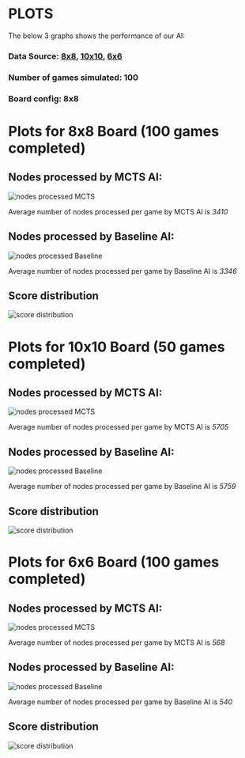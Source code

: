 # PLOTS

The below 3 graphs shows the performance of our AI:
### Data Source: [8x8](./Simulated_8x8.txt), [10x10](./Simulated_10x10_50.txt), [6x6](./Simulated_6x6_100.txt)
### Number of games simulated: 100
### Board config: 8x8

# Plots for 8x8 Board (100 games completed)

## Nodes processed by MCTS AI:

![nodes processed MCTS](https://github.com/nikeshsraj10/checkers-ai/blob/main/plots/NodesprocessedMCTS.png)

Average number of nodes processed per game by MCTS AI is *3410*

## Nodes processed by Baseline AI:

![nodes processed Baseline](https://github.com/nikeshsraj10/checkers-ai/blob/main/plots/NodesprocessedBaseline.png)

Average number of nodes processed per game by Baseline AI is *3346*

## Score distribution 

  ![score distribution](https://github.com/nikeshsraj10/checkers-ai/blob/main/plots/Score_8.png)

# Plots for 10x10 Board (50 games completed)
## Nodes processed by MCTS AI:

![nodes processed MCTS](https://github.com/nikeshsraj10/checkers-ai/blob/main/plots/NodesprocessedMCTS_10_50.png)

Average number of nodes processed per game by MCTS AI is *5705*

## Nodes processed by Baseline AI:

![nodes processed Baseline](https://github.com/nikeshsraj10/checkers-ai/blob/main/plots/NodesprocessedBaseline_10_50.png)

Average number of nodes processed per game by Baseline AI is *5759*

## Score distribution 

  ![score distribution](https://github.com/nikeshsraj10/checkers-ai/blob/main/plots/Score_10.png)
  
# Plots for 6x6 Board (100 games completed)

## Nodes processed by MCTS AI:

![nodes processed MCTS](https://github.com/nikeshsraj10/checkers-ai/blob/main/plots/NodesprocessedMCTS_6_100.png)

Average number of nodes processed per game by MCTS AI is *568*

## Nodes processed by Baseline AI:

![nodes processed Baseline](https://github.com/nikeshsraj10/checkers-ai/blob/main/plots/NodesprocessedBaseline_6_100.png)

Average number of nodes processed per game by Baseline AI is *540*

## Score distribution 

  ![score distribution](https://github.com/nikeshsraj10/checkers-ai/blob/main/plots/Score_6.png)
